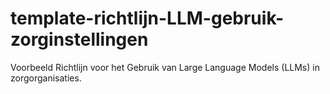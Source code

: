 # template-richtlijn-LLM-gebruik-zorginstellingen
Voorbeeld Richtlijn voor het Gebruik van Large Language Models (LLMs) in zorgorganisaties.
